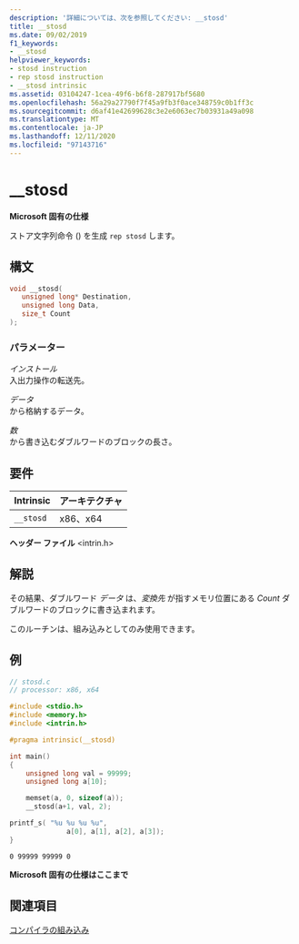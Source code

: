 ```yaml
---
description: '詳細については、次を参照してください: __stosd'
title: __stosd
ms.date: 09/02/2019
f1_keywords:
- __stosd
helpviewer_keywords:
- stosd instruction
- rep stosd instruction
- __stosd intrinsic
ms.assetid: 03104247-1cea-49f6-b6f8-287917bf5680
ms.openlocfilehash: 56a29a27790f7f45a9fb3f0ace348759c0b1ff3c
ms.sourcegitcommit: d6af41e42699628c3e2e6063ec7b03931a49a098
ms.translationtype: MT
ms.contentlocale: ja-JP
ms.lasthandoff: 12/11/2020
ms.locfileid: "97143716"
---
```

# <a name="__stosd"></a>__stosd

**Microsoft 固有の仕様**

ストア文字列命令 () を生成 `rep stosd` します。

## <a name="syntax"></a>構文

```C
void __stosd(
   unsigned long* Destination,
   unsigned long Data,
   size_t Count
);
```

### <a name="parameters"></a>パラメーター

*インストール*\
入出力操作の転送先。

*データ*\
から格納するデータ。

*数*\
から書き込むダブルワードのブロックの長さ。

## <a name="requirements"></a>要件

|Intrinsic|アーキテクチャ|
|---------------|------------------|
|`__stosd`|x86、x64|

**ヘッダー ファイル** \<intrin.h>

## <a name="remarks"></a>解説

その結果、ダブルワード *データ* は、*変換先* が指すメモリ位置にある *Count* ダブルワードのブロックに書き込まれます。

このルーチンは、組み込みとしてのみ使用できます。

## <a name="example"></a>例

```C
// stosd.c
// processor: x86, x64

#include <stdio.h>
#include <memory.h>
#include <intrin.h>

#pragma intrinsic(__stosd)

int main()
{
    unsigned long val = 99999;
    unsigned long a[10];

    memset(a, 0, sizeof(a));
    __stosd(a+1, val, 2);

printf_s( "%u %u %u %u",
              a[0], a[1], a[2], a[3]);
}
```

```Output
0 99999 99999 0
```

**Microsoft 固有の仕様はここまで**

## <a name="see-also"></a>関連項目

[コンパイラの組み込み](../intrinsics/compiler-intrinsics.md)
